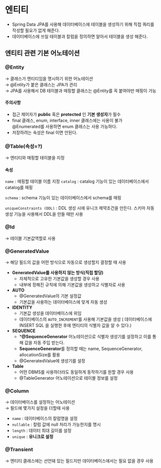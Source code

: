 # 엔티티
- Spring Data JPA를 사용해 데이터베이스에 테이블을 생성하기 위해 직접 쿼리를 작성할 필요가 없게 해준다.
- 데이터베이스에 쓰일 테이블과 칼럼을 정의하면 알아서 테이블을 생성 해준다.

## 엔티티 관련 기본 어노테이션

### @Entity

→ 클래스가 엔티티임을 명시하기 위한 어노테이션  
→ @Entity가 붙은 클래스는 JPA가 관리  
→ JPA를 사용해서 DB 테이블과 매핑할 클래스는 @Entity를 꼭 붙여야만 매핑이 가능

#### 주의사항
- 접근 제어자가 **public** 혹은 **protected** 인 **기본 생성자**가 필수
- final 클래스, enum, interface, inner 클래스에는 사용이 불가  
  @Enumerated를 사용하면 enum 클래스는 사용 가능하다.  
- 저장하려는 속성은 final 이면 안된다.

### @Table(속성=?)
→ 엔티티와 매핑할 테이블을 지정  

#### 속성
`name` : 매핑할 테이블 이름 지정
`catalog` : catalog 기능이 있는 데이터베이스에서 catalog를 매핑

`schema` : schema 기능이 있는 데이터베이스에서 schema를 매핑

`uniqueConstraints (DDL)` : DDL 생성 시에 유니크 제약조건을 만든다. 스키마 자동 생성 기능을 사용해서 DDL을 만들 때만 사용

### @Id  
→ 테이블 기본값역할로 사용  

### @GeneratedValue
→ 해당 필드의 값을 어떤 방식으로 자동으로 생성할지 결정할 때 사용

- **GeneratedValue를 사용하지 않는 방식(직접 할당)**
    - 자체적으로 고유한 기본값을 생성할 경우 사용
    - 내부에 정해진 규칙에 의해 기본값을 생성하고 식별자로 사용
- **AUTO**
    - @GeneratedValue의 기본 설정값
    - 기본값을 사용하는 데이터베이스에 맞게 자동 생성
- **IDENTITY**
    - 기본값 생성을 데이터베이스에 위임
    - 데이터베이스의 `AUTO_INCREMENT`를 사용해 기본값을 생성 ( 데이터베이스에 INSERT SQL 을 실행한 후에 엔티티의 식별자 값을 알 수 있다.)
- **SEQUENCE**
    - ***@SequenceGenerator** 어노테이션으로 식별자 생성기를 설정하고 이를 통해 값을 자동 주입 받는다.
    - **SequenceGenerator**를 정의할 때는 name, SequenceGenerator, allocationSize를 활용
    - @GeneratedValue에 생성기를 설정
- **Table**
    - 어떤 DBMS를 사용하더라도 동일하게 동작하기를 원할 경우 사용
    - @TableGenerator 어노테이션으로 테이블 정보를 설정


### @Column

→ 데이터베이스를 설정하는 어노테이션  
→ 필드에 몇가지 설정을 더할때 사용

- `name` : 데이터베이스의 칼럼명을 설정
- `nullable` : 칼럼 값에 null 처리가 가능한지를 명시
- `length` : 데이터 최대 길이를 설정
- `unique` : **유니크로 설정**

### @Transient  
→ 엔티티 클래스에는 선언돼 있는 필드지만 데이터베이스에서는 필요 없을 경우 사용